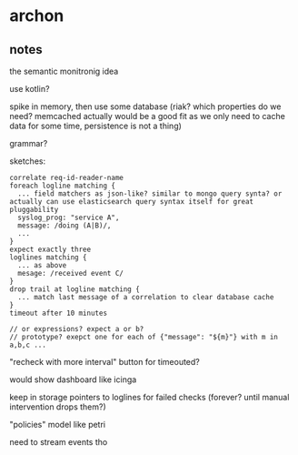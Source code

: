 # archon

## notes

the semantic monitronig idea

use kotlin?

spike in memory, then use some database (riak? which properties do we need? memcached actually would be a good fit as we only need to cache data for some time, persistence is not a thing)

grammar?

sketches:
```
correlate req-id-reader-name
foreach logline matching {
  ... field matchers as json-like? similar to mongo query synta? or actually can use elasticsearch query syntax itself for great pluggability
  syslog_prog: "service A",
  message: /doing (A|B)/,
  ...
}
expect exactly three
loglines matching {
  ... as above
  mesage: /received event C/
}
drop trail at logline matching {
  ... match last message of a correlation to clear database cache
}
timeout after 10 minutes

// or expressions? expect a or b?
// prototype? exepct one for each of {"message": "${m}"} with m in a,b,c ...
```

"recheck with more interval" button for timeouted?

would show dashboard like icinga

keep in storage pointers to loglines for failed checks (forever? until manual intervention drops them?)

"policies" model like petri

need to stream events tho



